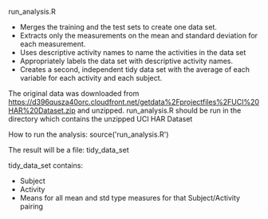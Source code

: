 run_analysis.R
* Merges the training and the test sets to create one data set.
* Extracts only the measurements on the mean and standard deviation for
  each measurement.
* Uses descriptive activity names to name the activities in the data set
* Appropriately labels the data set with descriptive activity names.
* Creates a second, independent tidy data set with the average of each
  variable for each activity and each subject.

The original data was downloaded from
https://d396qusza40orc.cloudfront.net/getdata%2Fprojectfiles%2FUCI%20HAR%20Dataset.zip 
and unzipped. run_analysis.R should be run in the directory which
contains the unzipped UCI HAR Dataset

How to run the analysis: source('run_analysis.R')

The result will be a file: tidy_data_set

tidy_data_set contains:
* Subject
* Activity
* Means for all mean and std type measures for that Subject/Activity pairing
